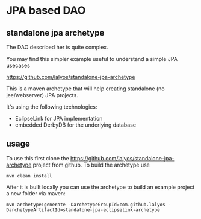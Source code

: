 # JPA based DAO 


## standalone jpa archetype

The DAO described her is quite complex.

You may find this simpler example useful to understand a simple JPA usecases

https://github.com/lalyos/standalone-jpa-archetype

This is a maven archetype that will help creating standalone (no jee/webserver) JPA projects.

It's using the following technologies:
* EclipseLink for JPA implementation
* embedded DerbyDB for the underlying database

## usage

To use this first clone the https://github.com/lalyos/standalone-jpa-archetype project from github. 
To build the archetype use
```
mvn clean install
```

After it is built locally you can use the archetype to build an example project a new folder via maven:
```
mvn archetype:generate -DarchetypeGroupId=com.github.lalyos -DarchetypeArtifactId=standalone-jpa-eclipselink-archetype
```
